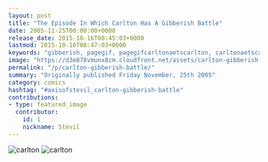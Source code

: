 ```yaml
---
layout: post
title: "The Episode In Which Carlton Has A Gibberish Battle"
date: 2005-11-25T00:00:00+0000
release_date: 2015-10-16T08:45:03+0000
lastmod: 2015-10-16T08:47:03+0000
keywords: "gibberish, pagegif, pagegifcarltonaetscarlton, carltonaetscarlton"
image: "https://d3e878vmunx8cm.cloudfront.net/assets/carlton-gibberish-page_1.gif"
permalink: "/p/carlton-gibberish-battle/"
summary: "Originally published Friday November, 25th 2005"
category: comics
hashtag: "#axisofstevil_carlton-gibberish-battle"
contributions:
- type: featured_image
  contributor:
    id: 1
    nickname: Stevil
---
```


![carlton](https://d3e878vmunx8cm.cloudfront.net/assets/carlton-gibberish-page_1.gif)
![carlton](https://d3e878vmunx8cm.cloudfront.net/assets/carlton-gibberish-page_2.gif)
